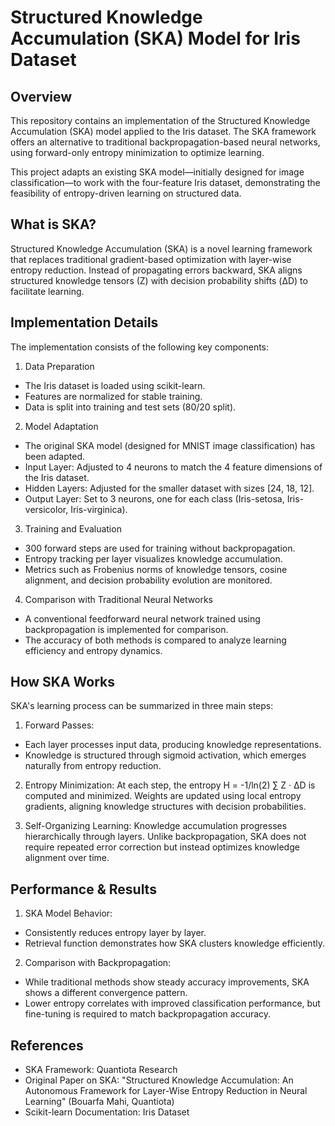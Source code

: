 # Structured Knowledge Accumulation (SKA) Model for Iris Dataset
## Overview
This repository contains an implementation of the Structured Knowledge Accumulation (SKA) model applied to the Iris dataset. The SKA framework offers an alternative to traditional backpropagation-based neural networks, using forward-only entropy minimization to optimize learning.

This project adapts an existing SKA model—initially designed for image classification—to work with the four-feature Iris dataset, demonstrating the feasibility of entropy-driven learning on structured data.

## What is SKA?
Structured Knowledge Accumulation (SKA) is a novel learning framework that replaces traditional gradient-based optimization with layer-wise entropy reduction. Instead of propagating errors backward, SKA aligns structured knowledge tensors (Z) with decision probability shifts (ΔD) to facilitate learning.

## Implementation Details
The implementation consists of the following key components:

1. Data Preparation
- The Iris dataset is loaded using scikit-learn.
- Features are normalized for stable training.
- Data is split into training and test sets (80/20 split).
  
2. Model Adaptation
- The original SKA model (designed for MNIST image classification) has been adapted.
- Input Layer: Adjusted to 4 neurons to match the 4 feature dimensions of the Iris dataset.
- Hidden Layers: Adjusted for the smaller dataset with sizes [24, 18, 12].
- Output Layer: Set to 3 neurons, one for each class (Iris-setosa, Iris-versicolor, Iris-virginica).
  
3. Training and Evaluation
- 300 forward steps are used for training without backpropagation.
- Entropy tracking per layer visualizes knowledge accumulation.
- Metrics such as Frobenius norms of knowledge tensors, cosine alignment, and decision probability evolution are monitored.
  
4. Comparison with Traditional Neural Networks
- A conventional feedforward neural network trained using backpropagation is implemented for comparison.
- The accuracy of both methods is compared to analyze learning efficiency and entropy dynamics.

## How SKA Works
SKA's learning process can be summarized in three main steps:

1. Forward Passes:
* Each layer processes input data, producing knowledge representations.
* Knowledge is structured through sigmoid activation, which emerges naturally from entropy reduction.

2. Entropy Minimization:
At each step, the entropy H = -1/ln(2) ∑ Z · ΔD is computed and minimized.
Weights are updated using local entropy gradients, aligning knowledge structures with decision probabilities.

4. Self-Organizing Learning:
Knowledge accumulation progresses hierarchically through layers.
Unlike backpropagation, SKA does not require repeated error correction but instead optimizes knowledge alignment over time.

## Performance & Results
1. SKA Model Behavior:
- Consistently reduces entropy layer by layer.
- Retrieval function demonstrates how SKA clusters knowledge efficiently.
2. Comparison with Backpropagation:
- While traditional methods show steady accuracy improvements, SKA shows a different convergence pattern.
- Lower entropy correlates with improved classification performance, but fine-tuning is required to match backpropagation accuracy.


## References
- SKA Framework: Quantiota Research
- Original Paper on SKA: "Structured Knowledge Accumulation: An Autonomous Framework for Layer-Wise Entropy Reduction in Neural Learning" (Bouarfa Mahi, Quantiota)
- Scikit-learn Documentation: Iris Dataset
